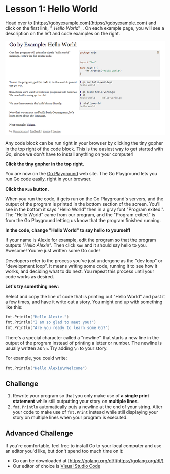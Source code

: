 # Lesson 1: Hello World

Head over to [https://gobyexample.com](https://gobyexample.com) and click on the first link, _"\_Hello World_"\_.  On each example page, you will see a description on the left and code examples on the right.

![](/assets/gbe-hello-world.png)

Any code block can be run right in your browser by clicking the tiny gopher in the top right of the code block. This is the easiest way to get started with Go, since we don't have to install anything on your computer!

**Click the tiny gopher in the top right.**

You are now on the [Go Playground](https://play.golang.org/) web site. The Go Playground lets you run Go code easily, right in your browser.

**Click the **`Run`** button.**

When you run the code, it gets run on the Go Playground's servers, and the output of the program is printed in the bottom section of the screen. You'll see in the bottom it says "Hello World" then in a gray font "Program exited.". The "Hello World" came from our program, and the "Program exited." is from the Go Playground letting us know that the program finished running.

**In the code, change "Hello World" to say hello to yourself!**

If your name is Alexie for example, edit the program so that the program outputs _"Hello Alexie"_. Then click `Run` and it should say hello to you. Awesome! You've just written some Go code!

Developers refer to the process you've just undergone as the "dev loop" or "development loop". It means writing some code, running it to see how it works, and deciding what to do next. You repeat this process until your code works as desired.

**Let's try something new:**

Select and copy the line of code that is printing out "Hello World" and past it a few times, and have it write out a story. You might end up with something like this:

```go
fmt.Println("Hello Alexie.")
fmt.Println("I am so glad to meet you!")
fmt.Println("Are you ready to learn some Go?")
```

There's a special character called a "newline" that starts a new line in the output of the program instead of printing a letter or number. The newline is usually written as `\n`. Try adding `\n` to your story.

For example, you could write:

```go
fmt.Println("Hello Alexie\nWelcome")
```

## Challenge

1. Rewrite your program so that you only make use of **a single print statement** while still outputting your story on **multiple lines**.
2. `fmt.Println` automatically puts a newline at the end of your string. Alter your code to make use of `fmt.Print` instead while still displaying your story on multiple lines when your program is executed.

## Advanced Challenge

If you're comfortable, feel free to install Go to your local computer and use an editor you'd like, but don't spend too much time on it:

* Go can be downloaded at [https://golang.org/dl/](https://golang.org/dl/)
* Our editor of choice is [Visual Studio Code](https://code.visualstudio.com/)



